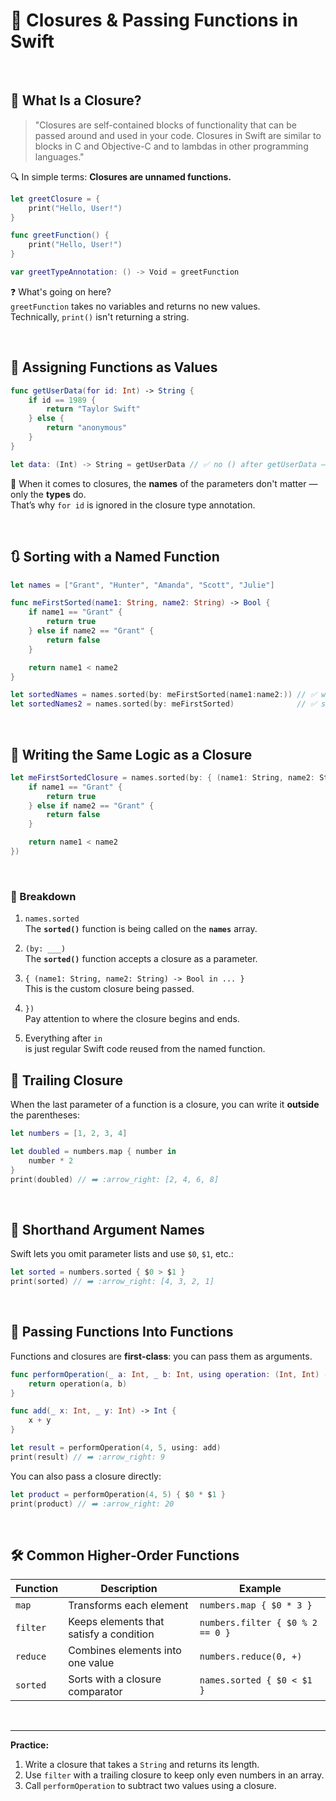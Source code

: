 # 🔗 Closures & Passing Functions in Swift  
<br/>

## 🧠 What Is a Closure?

> "Closures are self-contained blocks of functionality that can be passed around and used in your code. Closures in Swift are similar to blocks in C and Objective-C and to lambdas in other programming languages."

🔍 In simple terms: **Closures are unnamed functions.**

```swift
let greetClosure = {
    print("Hello, User!")
}
```

```swift
func greetFunction() {
    print("Hello, User!")
}

var greetTypeAnnotation: () -> Void = greetFunction
```

❓ What's going on here?  
`greetFunction` takes no variables and returns no new values.  
Technically, `print()` isn't returning a string.

<br/>

## 🧪 Assigning Functions as Values

```swift
func getUserData(for id: Int) -> String {
    if id == 1989 {
        return "Taylor Swift"
    } else {
        return "anonymous"
    }
}

let data: (Int) -> String = getUserData // ✅ no () after getUserData — not calling, just assigning
```

🧠 When it comes to closures, the **names** of the parameters don't matter — only the **types** do.  
That’s why `for id` is ignored in the closure type annotation.

<br/>

## 🔃 Sorting with a Named Function

```swift
let names = ["Grant", "Hunter", "Amanda", "Scott", "Julie"]

func meFirstSorted(name1: String, name2: String) -> Bool {
    if name1 == "Grant" {
        return true
    } else if name2 == "Grant" {
        return false
    }

    return name1 < name2
}

let sortedNames = names.sorted(by: meFirstSorted(name1:name2:)) // ✅ works
let sortedNames2 = names.sorted(by: meFirstSorted)              // ✅ shorthand
```

<br/>

## 🧱 Writing the Same Logic as a Closure

```swift
let meFirstSortedClosure = names.sorted(by: { (name1: String, name2: String) -> Bool in
    if name1 == "Grant" {
        return true
    } else if name2 == "Grant" {
        return false
    }

    return name1 < name2
})
```

<br/>

### 🧵 Breakdown

1. `names.sorted`  
   The **`sorted()`** function is being called on the **`names`** array.  

2. `(by: ___)`  
   The **`sorted()`** function accepts a closure as a parameter.  

3. `{ (name1: String, name2: String) -> Bool in ... }`  
   This is the custom closure being passed.  

4. `})`  
   Pay attention to where the closure begins and ends.  

5. Everything after `in`  
   is just regular Swift code reused from the named function.






## 🔄 Trailing Closure

When the last parameter of a function is a closure, you can write it **outside** the parentheses:

```swift
let numbers = [1, 2, 3, 4]

let doubled = numbers.map { number in
    number * 2
}
print(doubled) // ➡️ :arrow_right: [2, 4, 6, 8]
```

<br/>

## 💨 Shorthand Argument Names

Swift lets you omit parameter lists and use `$0`, `$1`, etc.:

```swift
let sorted = numbers.sorted { $0 > $1 }
print(sorted) // ➡️ :arrow_right: [4, 3, 2, 1]
```

<br/>

## 🔗 Passing Functions Into Functions

Functions and closures are **first‑class**: you can pass them as arguments.

```swift
func performOperation(_ a: Int, _ b: Int, using operation: (Int, Int) -> Int) -> Int {
    return operation(a, b)
}

func add(_ x: Int, _ y: Int) -> Int {
    x + y
}

let result = performOperation(4, 5, using: add)
print(result) // ➡️ :arrow_right: 9
```

You can also pass a closure directly:

```swift
let product = performOperation(4, 5) { $0 * $1 }
print(product) // ➡️ :arrow_right: 20
```

<br/>

## 🛠️ Common Higher‑Order Functions

| Function | Description                               | Example                            |
|----------|-------------------------------------------|------------------------------------|
| `map`    | Transforms each element                  | `numbers.map { $0 * 3 }`           |
| `filter` | Keeps elements that satisfy a condition  | `numbers.filter { $0 % 2 == 0 }`   |
| `reduce` | Combines elements into one value         | `numbers.reduce(0, +)`             |
| `sorted` | Sorts with a closure comparator          | `names.sorted { $0 < $1 }`         |

<br/>

---

**Practice:**  
1. Write a closure that takes a `String` and returns its length.  
2. Use `filter` with a trailing closure to keep only even numbers in an array.  
3. Call `performOperation` to subtract two values using a closure.  
